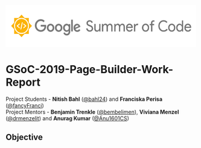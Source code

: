 <p align="center">
  <img width="556" height="112" src="src/gsoc.png">
</p>

# GSoC-2019-Page-Builder-Work-Report
Project Students - **Nitish Bahl** ([@bahl24](https://github.com/bahl24)) and **Franciska Perisa** ([@fancyFranci](https://github.com/fancyFranci))
<br>
Project Mentors - **Benjamin Trenkle** ([@bembelimen](https://github.com/bembelimen)), **Viviana Menzel** ([@drmenzelit](https://github.com/drmenzelit)) and **Anurag Kumar** ([@Anu1601CS](https://github.com/Anu1601CS))

## Objective
